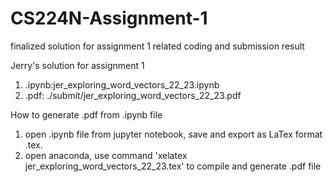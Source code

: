 # CS224N-Assignment-1
finalized solution for assignment 1 related coding and submission result

Jerry's solution for assignment 1

1) .ipynb:jer_exploring_word_vectors_22_23.ipynb
2) .pdf: ./submit/jer_exploring_word_vectors_22_23.pdf

How to generate .pdf from .ipynb file
1) open .ipynb file from jupyter notebook, save and export as LaTex format .tex.
2) open anaconda, use command 'xelatex jer_exploring_word_vectors_22_23.tex' to compile and generate .pdf file
